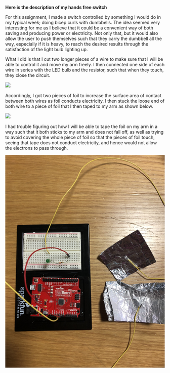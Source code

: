 **Here is the description of my hands free switch**

For this assignment, I made a switch controlled by something I would do in my typical week; doing bicep curls with dumbbells. The idea seemed very interesting for me as I believe that it could be a convenient way of both saving and producing power or electricity. Not only that, but it would also allow the user to push themselves such that they carry the dumbbell all the way, especially if it is heavy, to reach the desired results through the satisfaction of the light bulb lighting up.

What I did is that I cut two longer pieces of a wire to make sure that I will be able to control it and move my arm freely. I then connected one side of each wire in series with the LED bulb and the resistor, such that when they touch, they close the circuit.

![](IMG_2985.HEIC)

Accordingly, I got two pieces of foil to increase the surface area of contact between both wires as foil conducts electricity. I then stuck the loose end of both wire to a piece of foil that I then taped to my arm as shown below. 

![](IMG_9874.HEIC)

I had trouble figuring out how I will be able to tape the foil on my arm in a way such that it both sticks to my arm and does not fall off, as well as trying to avoid covering the whole piece of foil so that the pieces of foil touch, seeing that tape does not conduct electricity, and hence would not allow the electrons to pass through. 

![](close-up.jpg)
